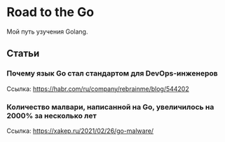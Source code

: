 # Road to the Go
Мой путь узучения Golang.

## Статьи
### Почему язык Go стал стандартом для DevOps-инженеров
Ссылка: https://habr.com/ru/company/rebrainme/blog/544202

### Количество малвари, написанной на Go, увеличилось на 2000% за несколько лет
Ссылка: https://xakep.ru/2021/02/26/go-malware/